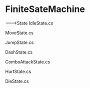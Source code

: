 # FiniteSateMachine
--->State
IdleState.cs

MoveState.cs

JumpState.cs

DashState.cs

ComboAttackState.cs

HurtState.cs

DieState.cs
